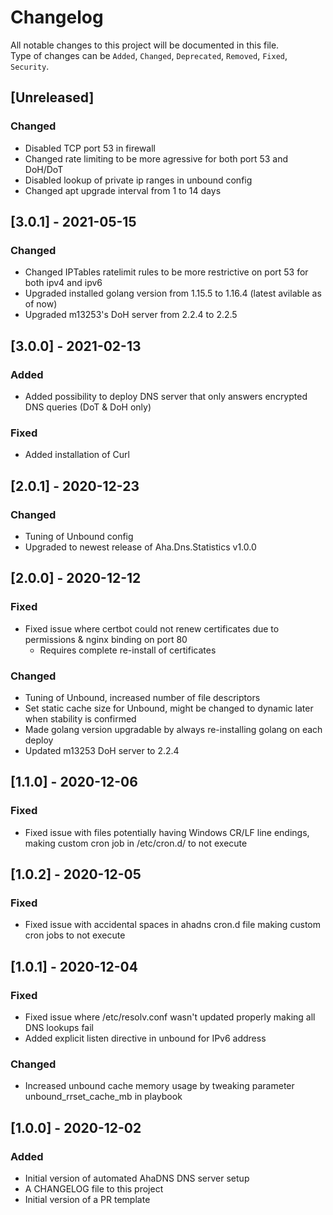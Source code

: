 # Changelog

All notable changes to this project will be documented in this file.  
Type of changes can be `Added`, `Changed`, `Deprecated`, `Removed`, `Fixed`, `Security`.

## [Unreleased]

### Changed

- Disabled TCP port 53 in firewall
- Changed rate limiting to be more agressive for both port 53 and DoH/DoT
- Disabled lookup of private ip ranges in unbound config
- Changed apt upgrade interval from 1 to 14 days

## [3.0.1] - 2021-05-15

### Changed

- Changed IPTables ratelimit rules to be more restrictive on port 53 for both ipv4 and ipv6
- Upgraded installed golang version from 1.15.5 to 1.16.4 (latest avilable as of now)
- Upgraded m13253's DoH server from 2.2.4 to 2.2.5

## [3.0.0] - 2021-02-13

### Added

- Added possibility to deploy DNS server that only answers encrypted DNS queries (DoT & DoH only)

### Fixed

- Added installation of Curl

## [2.0.1] - 2020-12-23

### Changed

- Tuning of Unbound config
- Upgraded to newest release of Aha.Dns.Statistics v1.0.0

## [2.0.0] - 2020-12-12

### Fixed

- Fixed issue where certbot could not renew certificates due to permissions & nginx binding on port 80
  - Requires complete re-install of certificates

### Changed

- Tuning of Unbound, increased number of file descriptors
- Set static cache size for Unbound, might be changed to dynamic later when stability is confirmed
- Made golang version upgradable by always re-installing golang on each deploy
- Updated m13253 DoH server to 2.2.4

## [1.1.0] - 2020-12-06

### Fixed

- Fixed issue with files potentially having Windows CR/LF line endings, making custom cron job in /etc/cron.d/ to not execute

## [1.0.2] - 2020-12-05

### Fixed

- Fixed issue with accidental spaces in ahadns cron.d file making custom cron jobs to not execute

## [1.0.1] - 2020-12-04

### Fixed

- Fixed issue where /etc/resolv.conf wasn't updated properly making all DNS lookups fail
- Added explicit listen directive in unbound for IPv6 address

### Changed

- Increased unbound cache memory usage by tweaking parameter unbound_rrset_cache_mb in playbook

## [1.0.0] - 2020-12-02

### Added

- Initial version of automated AhaDNS DNS server setup
- A CHANGELOG file to this project
- Initial version of a PR template
